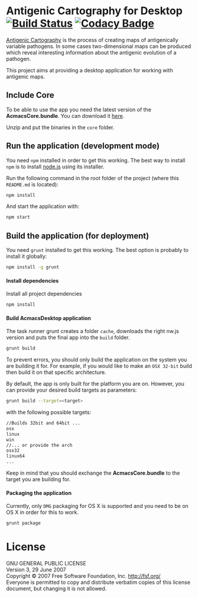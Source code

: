 # Antigenic Cartography for Desktop [![Build Status](https://travis-ci.org/acjim/AcmacsDesktop.svg?branch=testing)](https://travis-ci.org/acjim/AcmacsDesktop) [![Codacy Badge](https://api.codacy.com/project/badge/e45c7f2631ad4267b4b91b5c30fefe87)](https://www.codacy.com/app/acjim/AcmacsDesktop)

[Antigenic Cartography](http://www.antigenic-cartography.org/) is the process of creating maps of antigenically variable pathogens. In some cases two-dimensional maps can be produced which reveal interesting information about the antigenic evolution of a pathogen.

This project aims at providing a desktop application for working with antigenic maps.

## Include Core
To be able to use the app you need the latest version of the **AcmacsCore.bundle**. You can download it [here](https://drive.google.com/open?id=0B3SjWA2XVkqCTERmV1BJUkZOYzA).

Unzip and put the binaries in the `core` folder.

## Run the application (development mode)
You need ``npm`` installed in order to get this working. The best way to install ``npm`` is to install [node.js](http://www.nodejs.org) using its installer.


Run the following command in the root folder of the project (where this ``README.md`` is located):
```sh
npm install
```
And start the application with:
```sh
npm start
```

## Build the application (for deployment)
You need ``grunt`` installed to get this working. The best option is probably to install it globally:
```sh
npm install -g grunt
```

#### Install dependencies
Install all project dependencies
```sh
npm install
```
#### Build AcmacsDesktop application
The task runner grunt creates a folder `cache`, downloads the right nw.js version and puts the final app into the `build` folder.
```sh
grunt build
```
To prevent errors, you should only build the application on the system you are building it for. For example, if you would 
like to make an ``OSX 32-bit`` build then build it on that specific architecture. 

By default, the app is only built for the platform you are on. However, you can provide your desired build targets as parameters:
```sh
grunt build --target=<target>
```
with the following possible targets:
```sh
//Builds 32bit and 64bit ...
osx
linux
win
//... or provide the arch
osx32
linux64
...
```
Keep in mind that you should exchange the **AcmacsCore.bundle** to the target you are building for.

#### Packaging the application
Currently, only `DMG` packaging for OS X is supported and you need to be on OS X in order for this to work.
```sh
grunt package
```


# License
GNU GENERAL PUBLIC LICENSE  
Version 3, 29 June 2007  
Copyright © 2007 Free Software Foundation, Inc. <http://fsf.org/>  
Everyone is permitted to copy and distribute verbatim copies of this license document, but changing it is not allowed.

